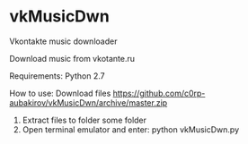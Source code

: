 vkMusicDwn
==========

Vkontakte music downloader

Download music from vkotante.ru

Requirements: Python 2.7

How to use:
Download files https://github.com/c0rp-aubakirov/vkMusicDwn/archive/master.zip

1. Extract files to folder some folder
2. Open terminal emulator and enter:
   python vkMusicDwn.py
